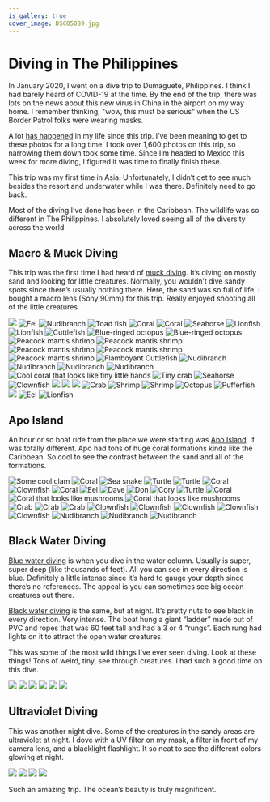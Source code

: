 ```yaml
---
is_gallery: true
cover_image: DSC05089.jpg
---
```


# Diving in The Philippines

In January 2020, I went on a dive trip to Dumaguete, Philippines. I think I had barely heard of COVID-19 at the time. By the end of the trip, there was lots on the news about this new virus in China in the airport on my way home. I remember thinking, "wow, this must be serious" when the US Border Patrol folks were wearing masks.

A lot [has happened](https://soffes.blog/2020) in my life since this trip. I’ve been meaning to get to these photos for a long time. I took over 1,600 photos on this trip, so narrowing them down took some time. Since I’m headed to Mexico this week for more diving, I figured it was time to finally finish these.

This trip was my first time in Asia. Unfortunately, I didn’t get to see much besides the resort and underwater while I was there. Definitely need to go back.

Most of the diving I’ve done has been in the Caribbean. The wildlife was so different in The Philippines. I absolutely loved seeing all of the diversity across the world.

## Macro & Muck Diving

This trip was the first time I had heard of [muck diving](https://en.wikipedia.org/wiki/Muck_diving). It’s diving on mostly sand and looking for little creatures. Normally, you wouldn’t dive sandy spots since there’s usually nothing there. Here, the sand was so full of life. I bought a macro lens (Sony 90mm) for this trip. Really enjoyed shooting all of the little creatures.

<photo-row>
  <img src="DSC04318.jpg">
  <img src="DSC04333.jpg" alt="Eel">
</photo-row>
<photo-row>
  <img src="DSC04335.jpg" alt="Nudibranch">
  <img src="DSC04337.jpg" alt="Toad fish">
</photo-row>
<photo-row>
  <img src="DSC04343.jpg" alt="Coral">
  <img src="DSC04365.jpg" alt="Coral">
</photo-row>
<photo-row>
  <img src="DSC04484.jpg" alt="Seahorse">
</photo-row>
<photo-row>
  <img src="DSC05437.jpg" alt="Lionfish">
  <img src="DSC04488.jpg" alt="Lionfish">
</photo-row>
<photo-row>
  <img src="DSC04529.jpg" alt="Cuttlefish">
</photo-row>
<photo-row>
  <img src="DSC04592.jpg" alt="Blue-ringed octopus">
  <img src="DSC04614.jpg" alt="Blue-ringed octopus">
</photo-row>
<photo-row>
  <img src="DSC05588.jpg" alt="Peacock mantis shrimp">
  <img src="DSC05606.jpg" alt="Peacock mantis shrimp">
</photo-row>
<photo-row>
  <img src="DSC05349.jpg" alt="Peacock mantis shrimp">
</photo-row>
<photo-row>
  <img src="DSC05354.jpg" alt="Peacock mantis shrimp">
</photo-row>
<photo-row>
  <img src="DSC06045.jpg" alt="Peacock mantis shrimp">
</photo-row>
<photo-row>
  <img src="DSC06089.jpg" alt="Flamboyant Cuttlefish">
</photo-row>
<photo-row>
  <img src="DSC05387.jpg" alt="Nudibranch">
  <img src="DSC05392.jpg" alt="Nudibranch">
</photo-row>
<photo-row>
  <img src="DSC05426.jpg" alt="Nudibranch">
  <img src="DSC05546.jpg" alt="Nudibranch">
</photo-row>
<photo-row>
  <img src="DSC05393.jpg" alt="Cool coral that looks like tiny little hands">
  <img src="DSC05419.jpg" alt="Tiny crab">
</photo-row>
<photo-row>
  <img src="DSC05438.jpg" alt="Seahorse">
</photo-row>
<photo-row>
  <img src="DSC05527.jpg" alt="Clownfish">
</photo-row>
<photo-row>
  <img src="DSC05577.jpg">
  <img src="DSC05623.jpg">
</photo-row>
<photo-row>
  <img src="DSC05984.jpg">
  <img src="DSC05994.jpg" alt="Crab">
</photo-row>
<photo-row>
  <img src="DSC05975.jpg" alt="Shrimp">
  <img src="DSC06001.jpg" alt="Shrimp">
</photo-row>
<photo-row>
  <img src="DSC05376.jpg" alt="Octopus">
  <img src="DSC05454.jpg" alt="Pufferfish">
</photo-row>
<photo-row>
  <img src="DSC06012.jpg">
  <img src="DSC05654.jpg" alt="Eel">
  <img src="DSC06109.jpg" alt="Lionfish">
</photo-row>

## Apo Island

An hour or so boat ride from the place we were starting was [Apo Island](https://en.wikipedia.org/wiki/Apo_Island). It was totally different. Apo had tons of huge coral formations kinda like the Caribbean. So cool to see the contrast between the sand and all of the formations.

<photo-row>
  <img src="DSC04674.jpg" alt="Some cool clam">
  <img src="DSC04692.jpg" alt="Coral">
</photo-row>
<photo-row>
  <img src="DSC04713.jpg" alt="Sea snake">
</photo-row>
<photo-row>
  <img src="DSC05744.jpg" alt="Turtle">
  <img src="DSC05832.jpg" alt="Turtle">
</photo-row>
<photo-row>
  <img src="DSC04894.jpg" alt="Coral">
</photo-row>
<photo-row>
  <img src="DSC04937.jpg" alt="Clownfish">
</photo-row>
<photo-row>
  <img src="DSC04903.jpg" alt="Coral">
  <img src="DSC04968.jpg" alt="Eel">
</photo-row>
<photo-row>
  <img src="DSC05002.jpg" alt="Dave">
</photo-row>
<photo-row>
  <img src="DSC05724.jpg" alt="Don">
  <img src="DSC04736.jpg" alt="Cory">
</photo-row>
<photo-row>
  <img src="DSC05866.jpg" alt="Turtle">
</photo-row>
<photo-row>
  <img src="DSC05795.jpg" alt="Coral">
</photo-row>
<photo-row>
  <img src="DSC05669.jpg" alt="Coral that looks like mushrooms">
  <img src="DSC06052.jpg" alt="Coral that looks like mushrooms">
</photo-row>
<photo-row>
  <img src="DSC05659.jpg" alt="Crab">
  <img src="DSC06121.jpg" alt="Crab">
</photo-row>
<photo-row>
  <img src="DSC06105.jpg" alt="Crab">
</photo-row>
<photo-row>
  <img src="DSC05783.jpg" alt="Clownfish">
  <img src="DSC05856.jpg" alt="Clownfish">
  <img src="DSC05857.jpg" alt="Clownfish">
</photo-row>
<photo-row>
  <img src="DSC05986.jpg" alt="Clownfish">
  <img src="DSC06073.jpg" alt="Clownfish">
</photo-row>
<photo-row>
  <img src="DSC05944.jpg" alt="Nudibranch">
  <img src="DSC06039.jpg" alt="Nudibranch">
  <img src="DSC06055.jpg" alt="Nudibranch">
</photo-row>

## Black Water Diving

[Blue water diving](https://en.wikipedia.org/wiki/Open-water_diving#Blue-water_diving) is when you dive in the water column. Usually is super, super deep (like thousands of feet). All you can see in every direction is blue. Definitely a little intense since it’s hard to gauge your depth since there’s no references. The appeal is you can sometimes see big ocean creatures out there.

[Black water diving](https://en.wikipedia.org/wiki/Open-water_diving#Black-water_diving_and_blackwater_photography) is the same, but at night. It’s pretty nuts to see black in every direction. Very intense. The boat hung a giant “ladder” made out of PVC and ropes that was 60 feet tall and had a 3 or 4 “rungs”. Each rung had lights on it to attract the open water creatures.

This was some of the most wild things I’ve ever seen diving. Look at these things! Tons of weird, tiny, see through creatures. I had such a good time on this dive.

<photo-row>
  <img src="DSC05046.jpg">
</photo-row>
<photo-row>
  <img src="DSC05057.jpg">
  <img src="DSC05068.jpg">
</photo-row>
<photo-row>
  <img src="DSC05078.jpg">
</photo-row>
<photo-row>
  <img src="DSC05079.jpg">
  <img src="DSC05080.jpg">
</photo-row>

## Ultraviolet Diving

This was another night dive. Some of the creatures in the sandy areas are ultraviolet at night. I dove with a UV filter on my mask, a filter in front of my camera lens, and a blacklight flashlight. It so neat to see the different colors glowing at night.

<photo-row>
  <img src="DSC05317.jpg">
</photo-row>
<photo-row>
  <img src="DSC05297.jpg">
</photo-row>
<photo-row>
  <img src="DSC05323.jpg">
  <img src="DSC05326.jpg">
</photo-row>

Such an amazing trip. The ocean’s beauty is truly magnificent.
